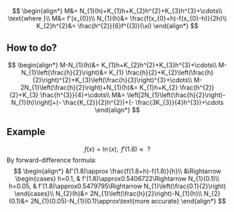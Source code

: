 
$$
\begin{align*}
M&= N_{1}(h)+K_{1}h+K_{2}h^{2}+K_{3}h^{3}+\cdots\\
\text{where }\\
M&= f'(x_{0})\\
N_{1}(h)&= \frac{f(x_{0}+h)-f(x_{0}-h)}{2h}\\
K_{2}h^{2}&= \frac{h^{2}}{6}f^{(3)}(\xi)
\end{align*}
$$
## How to do?
$$
\begin{align*}
M-N_{1}(h)&= K_{1}h+K_{2}h^{2}+K_{3}h^{3}+\cdots\\
M-N_{1}\left(\frac{h}{2}\right)&= K_{1} \frac{h}{2}+K_{2}\left(\frac{h}{2}\right)^{2}+K_{3}\left(\frac{h}{3}\right)^{3}+\cdots\\
M-2N_{1}\left(\frac{h}{2}\right)+N_{1}(h)&= K_{1}h+K_{2} \frac{h^{2}}{2}+K_{3} \frac{h^{3}}{4}+\cdots\\
M&= \left[2N_{1}\left(\frac{h}{2}\right)-N_{1}(h)\right]+(- \frac{K_{2}}{2}h^{2})+(- \frac{3K_{3}}{4}h^{3})+\cdots
\end{align*}
$$

## Example
$$
f(x)=\ln(x),\text{ }f'(1.8)\approx\text{ }?
$$
By forward-difference formula:
$$
\begin{align*}
&f'(1.8)\approx \frac{f(1.8+h)-f(1.8)}{h}\\
&\Rightarrow
\begin{cases}
h=0.1, & f'(1.8)\approx0.5406722\Rightarrow N_{1}(0.1)\\
h=0.05, & f'(1.8)\approx0.5479795\Rightarrow N_{1}\left(\frac{0.1}{2}\right)
\end{cases}\\
N_{2}(h)&= 2N_{1}\left(\frac{h}{2}\right)-N_{1}(h)\\
N_{2}(0.1)&= 2N_{1}(0.05)-N_{1}(0.1)\approx\text{more accurate}
\end{align*}
$$